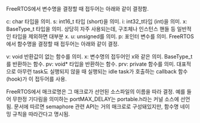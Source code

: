 FreeRTOS에서 변수명을 결정할 때 접두어는 아래와 같이 결정함.

c: char 타입을 의미.
s: int16_t 타입 (short)을 의미.
i: int32_t타입 (int)을 의미.
x: BaseType_t 타입을 의미. 상당히 자주 사용되는데, 구조체나 인스턴스 핸들 등 일반적인 타입을 제외하면 대부분 x.
u: unsigned를 의미.
p: 포인터 변수를 의미.
FreeRTOS에서 함수명을 결정할 때 접두어는 아래와 같이 결정.

v: void 반환값이 없는 함수를 의미.
x: 변수명의 접두어인 x와 같은 의미. BaseType_t를 반환하는 함수.
pv: void* 타입을 반환하는 함수.
prv: private 함수를 의미. 대표적으로 아무런 task도 실행되지 않을 때 실행되는 idle task가 호출하는 callback 함수 (hook)가 이 접두어를 사용.

FreeRTOS에서 매크로명은 그 매크로가 선언된 소스파일의 이름을 따라 결정.
예를 들어 무한정 기다림을 의미하는 portMAX_DELAY는 portable.h라는 커널 소스에 선언됨.
문서에 따르면 semaphore 관련 API는 거의 매크로로 구성돼있지만, 함수명 네이밍 규칙을 따라간다고 명시됨.
